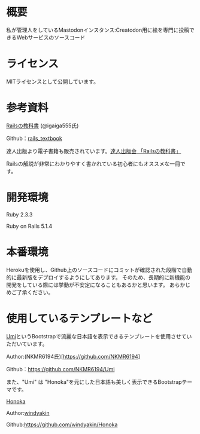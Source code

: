 # 概要

私が管理人をしているMastodonインスタンス:Creatodon用に絵を専門に投稿できるWebサービスのソースコード

# ライセンス
MITライセンスとして公開しています。

# 参考資料
[Railsの教科書](http://igarashikuniaki.net/rails_textbook/) (@igaiga555氏)

Github：[rails_textbook](https://github.com/igaiga/rails_textbook)

達人出版より電子書籍も販売されています。[達人出版会 「Railsの教科書」](https://tatsu-zine.com/books/rails-textbook)

Railsの解説が非常にわかりやすく書かれている初心者にもオススメな一冊です。

# 開発環境

Ruby 2.3.3

Ruby on Rails 5.1.4

# 本番環境

Herokuを使用し、Github上のソースコードにコミットが確認された段階で自動的に最新版をデプロイするようにしてあります。
そのため、長期的に新機能の開発をしている際には挙動が不安定になることもあるかと思います。
あらかじめご了承ください。

# 使用しているテンプレートなど

[Umi](https://github.com/NKMR6194/Umi)というBootstrapで流麗な日本語を表示できるテンプレートを使用させていただいています。

Author:(NKMR6194氏)[https://github.com/NKMR6194]

Github：https://github.com/NKMR6194/Umi

また、"Umi" は "Honoka"を元にした日本語も美しく表示できるBootstrapテーマです。

[Honoka](https://github.com/windyakin/Honoka)

Author:[windyakin](https://github.com/windyakin)

Github:https://github.com/windyakin/Honoka